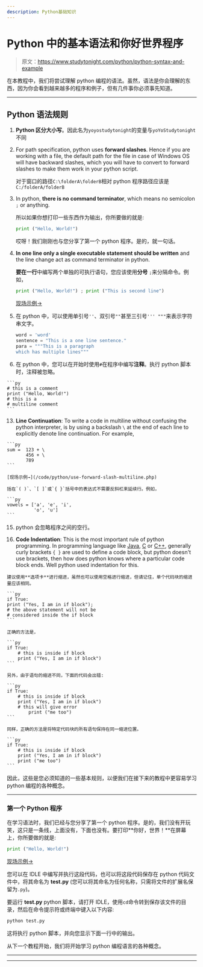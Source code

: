```yaml
---
description: Python基础知识
---
```


# Python 中的基本语法和你好世界程序

> 原文：<https://www.studytonight.com/python/python-syntax-and-example>

在本教程中，我们将尝试理解 python 编程的语法。虽然，语法是你会理解的东西，因为你会看到越来越多的程序和例子，但有几件事你必须事先知道。

* * *

## Python 语法规则

1.  **Python 区分大小写**。因此名为`yoyostudytonight`的变量与`yoYoStudytonight`不同

3.  For path specification, python uses **forward slashes**. Hence if you are working with a file, the default path for the file in case of Windows OS will have backward slashes, which you will have to convert to forward slashes to make them work in your python script.

    对于窗口的路径`C:\folderA\folderB`相对 python 程序路径应该是`C:/folderA/folderB`

5.  In python, **there is no command terminator**, which means no semicolon `;` or anything.

    所以如果你想打印一些东西作为输出，你所要做的就是:

    ```py
    print ("Hello, World!")
    ```

    哎呀！我们刚刚也与您分享了第一个 python 程序。是的，就一句话。

7.  **In one line only a single executable statement should be written** and the line change act as command terminator in python.

    **要在一行**中编写两个单独的可执行语句，您应该使用**分号** `;`来分隔命令。例如，

    ```py
    print ("Hello, World!") ; print ("This is second line")
    ```

    [现场示例→](/code/python/use-semicolon-for-multiple-statements.php)

9.  在 python 中，可以使用单引号`''`、双引号`""`甚至三引号`''' """`来表示字符串文字。

    ```py
    word = 'word'
    sentence = "This is a one line sentence."
    para = """This is a paragraph 
    which has multiple lines"""
    ```

11.  在 python 中，您可以在开始时使用`#`在程序中编写**注释**。执行 python 脚本时，注释被忽略。

    ```py
    # this is a comment
    print ("Hello, World!")
    # this is a 
    # multiline comment
    ```

13.  **Line Continuation**: To write a code in multiline without confusing the python interpreter, is by using a backslash `\` at the end of each line to explicitly denote line continuation. For example,

    ```py
    sum =  123 + \
           456 + \
           789
    ```

    [现场示例→](/code/python/use-forward-slash-multiline.php)

    括在`( )`、`[ ]`或`{ }`括号中的表达式不需要反斜杠来延续行。例如，

    ```py
    vowels = ['a', 'e', 'i',
              'o', 'u']
    ```

15.  python 会忽略程序之间的空行。

17.  **Code Indentation**: This is the most important rule of python programming. In programming language like [Java](/java/overview-of-java.php), [C](/c/overview-of-c.php) or [C++](/cpp/introduction-to-cpp.php), generally curly brackets `{ }` are used to define a code block, but python doesn't use brackets, then how does python knows where a particular code block ends. Well python used indentation for this.

    建议使用**选项卡**进行缩进，虽然也可以使用空格进行缩进，但请记住，单个代码块的缩进量应该相同。

    ```py
    if True:
    print ("Yes, I am in if block");
    # the above statement will not be 
    # considered inside the if block
    ```

    正确的方法是，

    ```py
    if True:
        # this is inside if block 
        print ("Yes, I am in if block")
    ```

    另外，由于语句的缩进不同，下面的代码会出错:

    ```py
    if True:
        # this is inside if block 
        print ("Yes, I am in if block")
        # this will give error
            print ("me too")
    ```

    同样，正确的方法是将特定代码块的所有语句保持在同一缩进位置。

    ```py
    if True:
        # this is inside if block 
        print ("Yes, I am in if block")
        print ("me too")
    ```

因此，这些是您必须知道的一些基本规则，以便我们在接下来的教程中更容易学习 python 编程的各种概念。

* * *

### 第一个 Python 程序

在学习语法时，我们已经与您分享了第一个 python 程序。是的，我们没有开玩笑，这只是一条线，上面没有，下面也没有。要打印**你好，世界！**在屏幕上，你所要做的就是:

```py
print ("Hello, World!")
```

[现场示例→](/code/python/python-first-program.php)

您可以在 IDLE 中编写并执行这段代码，也可以将这段代码保存在 python 代码文件中，将其命名为 **test.py** (您可以将其命名为任何名称，只需将文件的扩展名保留为`.py`)。

要运行 **test.py** python 脚本，请打开 IDLE，使用`cd`命令转到保存该文件的目录，然后在命令提示符或终端中键入以下内容:

```py
python test.py
```

这将执行 python 脚本，并向您显示下面一行中的输出。

从下一个教程开始，我们将开始学习 python 编程语言的各种概念。

* * *

* * *